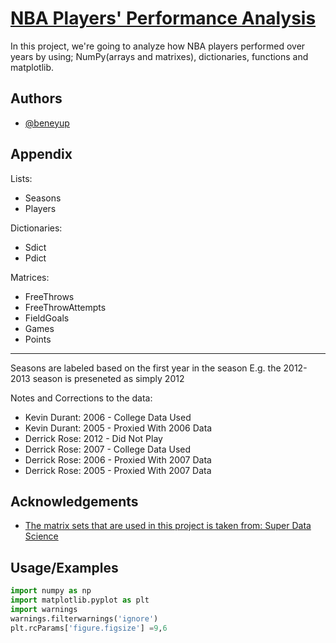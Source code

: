 # [NBA Players' Performance Analysis](https://github.com/beneyup/NBA-Players-Performance-Analysis)

In this project, we're going to analyze how NBA players performed over years
by using; NumPy(arrays and matrixes), dictionaries, functions and matplotlib.


## Authors

- [@beneyup](https://www.github.com/beneyup)



## Appendix

Lists:
 - Seasons
 - Players

Dictionaries:
 - Sdict
 - Pdict

Matrices:
 - FreeThrows
 - FreeThrowAttempts
 - FieldGoals
 - Games
 - Points

---

Seasons are labeled based on the first year in the season
E.g. the 2012-2013 season is preseneted as simply 2012

Notes and Corrections to the data:
 - Kevin Durant: 2006 - College Data Used
 - Kevin Durant: 2005 - Proxied With 2006 Data
 - Derrick Rose: 2012 - Did Not Play
 - Derrick Rose: 2007 - College Data Used
 - Derrick Rose: 2006 - Proxied With 2007 Data
 - Derrick Rose: 2005 - Proxied With 2007 Data
## Acknowledgements

 - [The matrix sets that are used in this project is taken from: Super Data Science](https://www.superdatascience.com)



## Usage/Examples

```python
import numpy as np
import matplotlib.pyplot as plt
import warnings
warnings.filterwarnings('ignore')
plt.rcParams['figure.figsize'] =9,6

```

